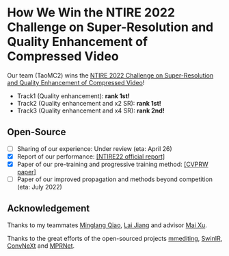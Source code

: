 # How We Win the NTIRE 2022 Challenge on Super-Resolution and Quality Enhancement of Compressed Video

Our team (TaoMC2) wins the [NTIRE 2022 Challenge on Super-Resolution and Quality Enhancement of Compressed Video](https://data.vision.ee.ethz.ch/cvl/ntire22/)!

- Track1 (Quality enhancement): **rank 1st!**
- Track2 (Quality enhancement and x2 SR): **rank 1st!**
- Track3 (Quality enhancement and x4 SR): **rank 2nd!**

## Open-Source

- [ ] Sharing of our experience: Under review (eta: April 26)
- [x] Report of our performance: [[NTIRE22 official report]](https://arxiv.org/abs/2204.09314)
- [x] Paper of our pre-training and progressive training method: [[CVPRW paper]](https://arxiv.org/abs/2204.09924)
- [ ] Paper of our improved propagation and methods beyond competition (eta: July 2022)

## Acknowledgement

Thanks to my teammates [Minglang Qiao](https://github.com/MinglangQiao), [Lai Jiang](https://github.com/remega) and advisor [Mai Xu](https://scholar.google.com/citations?user=JdhDuXAAAAAJ).

Thanks to the great efforts of the open-sourced projects [mmediting](https://github.com/open-mmlab/mmediting), [SwinIR](https://github.com/JingyunLiang/SwinIR), [ConvNeXt](https://github.com/facebookresearch/ConvNeXt) and [MPRNet](https://github.com/swz30/MPRNet).
